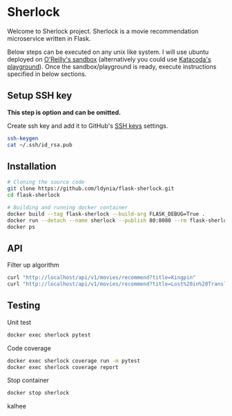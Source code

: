 # Sherlock

Welcome to Sherlock project. Sherlock is a movie recommendation microservice written in Flask.

Below steps can be executed on any unix like system. I will use ubuntu deployed on [O'Reilly's sandbox](https://learning.oreilly.com/scenarios/ubuntu-sandbox/9781492062837) (alternatively you could use [Katacoda's playground](https://www.katacoda.com/courses/ubuntu/playground2004)). Once the sandbox/playground is ready, execute instructions specified in below sections.

## Setup SSH key

**This step is option and can be omitted.**

Create ssh key and add it to GitHub's [SSH keys](https://github.com/settings/keys) settings.

```bash
ssh-keygen
cat ~/.ssh/id_rsa.pub
```

## Installation

```bash
# Cloning the source code
git clone https://github.com/ldynia/flask-sherlock.git
cd flask-sherlock

# Building and running docker container
docker build --tag flask-sherlock --build-arg FLASK_DEBUG=True .
docker run --detach --name sherlock --publish 80:8080 --rm flask-sherlock
docker ps
```

## API

Filter up algorithm

```bash
curl "http://localhost/api/v1/movies/recommend?title=Kingpin"
curl "http://localhost/api/v1/movies/recommend?title=Lost%20in%20Translation"
```

## Testing

Unit test

```bash
docker exec sherlock pytest
```

Code coverage

```bash
docker exec sherlock coverage run -m pytest
docker exec sherlock coverage report
```

Stop container

```bash
docker stop sherlock
```

kalhee
